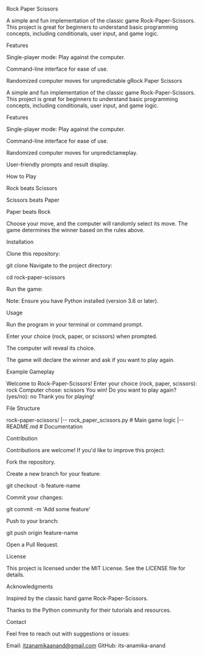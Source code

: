 Rock Paper Scissors

A simple and fun implementation of the classic game Rock-Paper-Scissors. This project is great for beginners to understand basic programming concepts, including conditionals, user input, and game logic.

Features

Single-player mode: Play against the computer.

Command-line interface for ease of use.

Randomized computer moves for unpredictable gRock Paper Scissors

A simple and fun implementation of the classic game Rock-Paper-Scissors. This project is great for beginners to understand basic programming concepts, including conditionals, user input, and game logic.

Features

Single-player mode: Play against the computer.

Command-line interface for ease of use.

Randomized computer moves for unpredictameplay.

User-friendly prompts and result display.

How to Play

Rock beats Scissors

Scissors beats Paper

Paper beats Rock

Choose your move, and the computer will randomly select its move. The game determines the winner based on the rules above.

Installation

Clone this repository:

git clone 
Navigate to the project directory:

cd rock-paper-scissors

Run the game:


Note: Ensure you have Python installed (version 3.6 or later).

Usage

Run the program in your terminal or command prompt.

Enter your choice (rock, paper, or scissors) when prompted.

The computer will reveal its choice.

The game will declare the winner and ask if you want to play again.

Example Gameplay

Welcome to Rock-Paper-Scissors!
Enter your choice (rock, paper, scissors): rock
Computer chose: scissors
You win!
Do you want to play again? (yes/no): no
Thank you for playing!

File Structure

rock-paper-scissors/
|-- rock_paper_scissors.py   # Main game logic
|-- README.md                # Documentation

Contribution

Contributions are welcome! If you'd like to improve this project:

Fork the repository.

Create a new branch for your feature:

git checkout -b feature-name

Commit your changes:

git commit -m 'Add some feature'

Push to your branch:

git push origin feature-name

Open a Pull Request.

License

This project is licensed under the MIT License. See the LICENSE file for details.

Acknowledgments

Inspired by the classic hand game Rock-Paper-Scissors.

Thanks to the Python community for their tutorials and resources.

Contact

Feel free to reach out with suggestions or issues:

Email: itzanamikaanand@gmail.com
GitHub: its-anamika-anand
